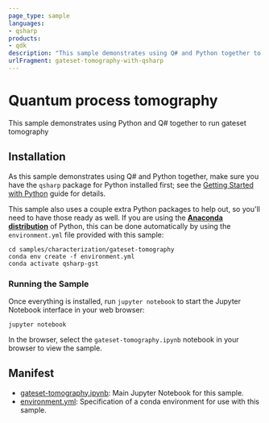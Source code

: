 ```yaml
---
page_type: sample
languages:
- qsharp
products:
- qdk
description: "This sample demonstrates using Q# and Python together to perform gateset tomography."
urlFragment: gateset-tomography-with-qsharp
---
```


# Quantum process tomography

This sample demonstrates using Python and Q# together to run gateset tomography

## Installation

As this sample demonstrates using Q# and Python together, make sure you have the `qsharp` package for Python installed first; see the [Getting Started with Python](https://docs.microsoft.com/azure/quantum/install-python-qdk) guide for details.

This sample also uses a couple extra Python packages to help out, so you'll need to have those ready as well.
If you are using the [**Anaconda distribution**](https://www.anaconda.com/) of Python, this can be done automatically by using the `environment.yml` file provided with this sample:

```shell
cd samples/characterization/gateset-tomography
conda env create -f environment.yml
conda activate qsharp-gst
```

### Running the Sample

Once everything is installed, run `jupyter notebook` to start the Jupyter Notebook interface in your web browser:

```shell
jupyter notebook
```

In the browser, select the `gateset-tomography.ipynb` notebook in your browser to
view the sample.

## Manifest

- [gateset-tomography.ipynb](./gateset-tomography.ipynb): Main Jupyter Notebook for this sample.
- [environment.yml](./environment.yml): Specification of a conda environment for use with this sample.
